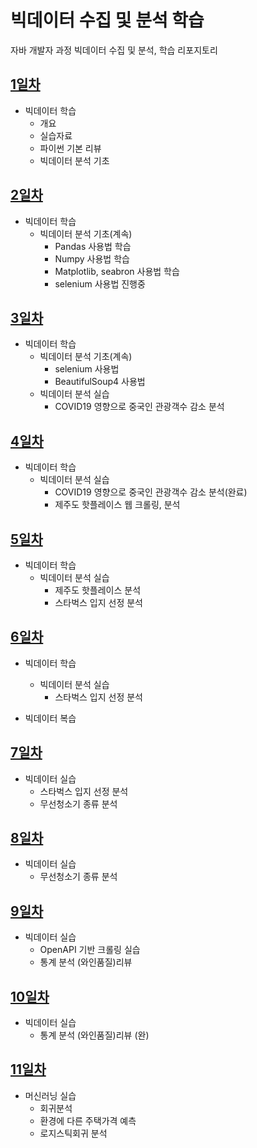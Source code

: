 # 빅데이터 수집 및 분석 학습

자바 개발자 과정 빅데이터 수집 및 분석, 학습 리포지토리

## [1일차](https://github.com/zzzissu/bigdata-analysis2024/blob/main/day01.md)

- 빅데이터 학습
  - 개요
  - 실습자료
  - 파이썬 기본 리뷰
  - 빅데이터 분석 기초

## [2일차](https://github.com/zzzissu/bigdata-analysis2024/blob/main/day02.md)

- 빅데이터 학습
  - 빅데이터 분석 기초(계속)
    - Pandas 사용법 학습
    - Numpy 사용법 학습
    - Matplotlib, seabron 사용법 학습
    - selenium 사용법 진행중

## [3일차](https://github.com/zzzissu/bigdata-analysis2024/blob/main/day03.md)

- 빅데이터 학습
  - 빅데이터 분석 기초(계속)
    - selenium 사용법
    - BeautifulSoup4 사용법
  - 빅데이터 분석 실습
    - COVID19 영향으로 중국인 관광객수 감소 분석

## [4일차](https://github.com/zzzissu/bigdata-analysis2024/blob/main/day04.md)

- 빅데이터 학습
  - 빅데이터 분석 실습
    - COVID19 영향으로 중국인 관광객수 감소 분석(완료)
    - 제주도 핫플레이스 웹 크롤링, 분석

## [5일차](https://github.com/zzzissu/bigdata-analysis2024/blob/main/day05.md)

- 빅데이터 학습
  - 빅데이터 분석 실습
    - 제주도 핫플레이스 분석
    - 스타벅스 입지 선정 분석

## [6일차](https://github.com/zzzissu/bigdata-analysis2024/blob/main/day06.md)

- 빅데이터 학습

  - 빅데이터 분석 실습
    - 스타벅스 입지 선정 분석

- 빅데이터 복습

## [7일차](https://github.com/zzzissu/bigdata-analysis2024/blob/main/day07.md)

- 빅데이터 실습
  - 스타벅스 입지 선정 분석
  - 무선청소기 종류 분석

## [8일차](https://github.com/zzzissu/bigdata-analysis2024/blob/main/day07.md)

- 빅데이터 실습
  - 무선청소기 종류 분석

## [9일차](https://github.com/zzzissu/bigdata-analysis2024/blob/main/day09.md)

- 빅데이터 실습
  - OpenAPI 기반 크롤링 실습
  - 통계 분석 (와인품질)리뷰

## [10일차](https://github.com/zzzissu/bigdata-analysis2024/blob/main/day10.md)

- 빅데이터 실습
  - 통계 분석 (와인품질)리뷰 (완)

## [11일차](https://github.com/zzzissu/bigdata-analysis2024/blob/main/day11.md)

- 머신러닝 실습
  - 회귀분석
  - 환경에 다른 주택가격 예측
  - 로지스틱회귀 분석
